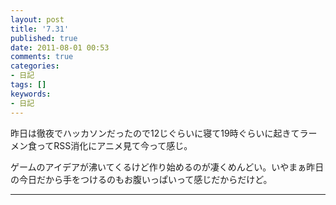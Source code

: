 ```yaml
---
layout: post
title: '7.31'
published: true
date: 2011-08-01 00:53
comments: true
categories:
- 日記
tags: []
keywords:
- 日記
---
```

昨日は徹夜でハッカソンだったので12じぐらいに寝て19時ぐらいに起きてラーメン食ってRSS消化にアニメ見て今って感じ。

ゲームのアイデアが沸いてくるけど作り始めるのが凄くめんどい。いやまぁ昨日の今日だから手をつけるのもお腹いっぱいって感じだからだけど。

---

